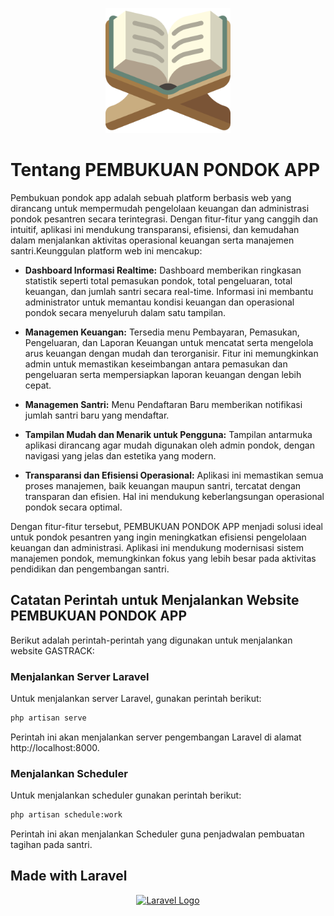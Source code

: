<p align="center"><img src="public/images/pondok/koran.png" width="200" alt="PEMBUKUAN PONDOK APP Logo"></p>

# Tentang PEMBUKUAN PONDOK APP

Pembukuan pondok app adalah sebuah platform berbasis web yang dirancang untuk mempermudah pengelolaan keuangan dan administrasi pondok pesantren secara terintegrasi. Dengan fitur-fitur yang canggih dan intuitif, aplikasi ini mendukung transparansi, efisiensi, dan kemudahan dalam menjalankan aktivitas operasional keuangan serta manajemen santri.Keunggulan platform web ini mencakup:

- **Dashboard Informasi Realtime:** Dashboard memberikan ringkasan statistik seperti total pemasukan pondok, total pengeluaran, total keuangan, dan jumlah santri secara real-time. Informasi ini membantu administrator untuk memantau kondisi keuangan dan operasional pondok secara menyeluruh dalam satu tampilan.

- **Managemen Keuangan:** Tersedia menu Pembayaran, Pemasukan, Pengeluaran, dan Laporan Keuangan untuk mencatat serta mengelola arus keuangan dengan mudah dan terorganisir. Fitur ini memungkinkan admin untuk memastikan keseimbangan antara pemasukan dan pengeluaran serta mempersiapkan laporan keuangan dengan lebih cepat.

- **Managemen Santri:** Menu Pendaftaran Baru memberikan notifikasi jumlah santri baru yang mendaftar.

- **Tampilan Mudah dan Menarik untuk Pengguna:** Tampilan antarmuka aplikasi dirancang agar mudah digunakan oleh admin pondok, dengan navigasi yang jelas dan estetika yang modern.

- **Transparansi dan Efisiensi Operasional:** Aplikasi ini memastikan semua proses manajemen, baik keuangan maupun santri, tercatat dengan transparan dan efisien. Hal ini mendukung keberlangsungan operasional pondok secara optimal.

Dengan fitur-fitur tersebut, PEMBUKUAN PONDOK APP menjadi solusi ideal untuk pondok pesantren yang ingin meningkatkan efisiensi pengelolaan keuangan dan administrasi. Aplikasi ini mendukung modernisasi sistem manajemen pondok, memungkinkan fokus yang lebih besar pada aktivitas pendidikan dan pengembangan santri.


## Catatan Perintah untuk Menjalankan Website PEMBUKUAN PONDOK APP

Berikut adalah perintah-perintah yang digunakan untuk menjalankan website GASTRACK:

### Menjalankan Server Laravel

Untuk menjalankan server Laravel, gunakan perintah berikut:

```sh
php artisan serve
```
Perintah ini akan menjalankan server pengembangan Laravel di alamat http://localhost:8000.

### Menjalankan Scheduler
Untuk menjalankan scheduler gunakan perintah berikut:

```sh
php artisan schedule:work
```
Perintah ini akan menjalankan Scheduler guna penjadwalan pembuatan tagihan pada santri.


## Made with Laravel 
<p align="center"><a href="https://laravel.com" target="_blank"><img src="https://raw.githubusercontent.com/laravel/art/master/logo-lockup/5%20SVG/2%20CMYK/1%20Full%20Color/laravel-logolockup-cmyk-red.svg" width="400" alt="Laravel Logo"></a></p>
